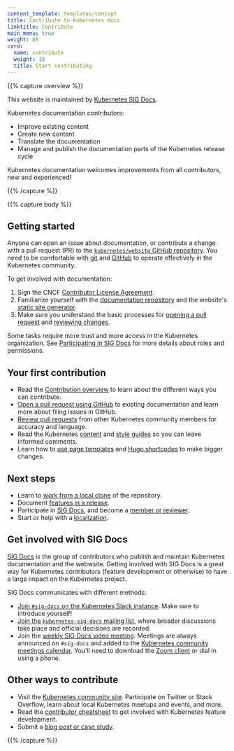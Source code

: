```yaml
---
content_template: templates/concept
title: Contribute to Kubernetes docs
linktitle: Contribute
main_menu: true
weight: 80
card:
  name: contribute
  weight: 10
  title: Start contributing
---
```


{{% capture overview %}}

This website is maintained by
[Kubernetes SIG Docs](/docs/contribute/#get-involved-with-sig-docs).

Kubernetes documentation contributors:

- Improve existing content
- Create new content
- Translate the documentation
- Manage and publish the documentation parts of the Kubernetes release cycle

Kubernetes documentation welcomes improvements from all contributors, new and
experienced!

{{% /capture %}}

{{% capture body %}}

## Getting started

Anyone can open an issue about documentation, or contribute a change with a pull
request (PR) to the
[`kubernetes/website` GitHub repository](https://github.com/kubernetes/website).
You need to be comfortable with [git](https://git-scm.com/) and
[GitHub](https://lab.github.com/) to operate effectively in the Kubernetes
community.

To get involved with documentation:

1. Sign the CNCF
   [Contributor License Agreement](https://github.com/kubernetes/community/blob/master/CLA.md).
2. Familiarize yourself with the
   [documentation repository](https://github.com/kubernetes/website) and the
   website's [static site generator](https://gohugo.io).
3. Make sure you understand the basic processes for
   [opening a pull request](/docs/contribute/new-content/open-a-pr/) and
   [reviewing changes](/docs/contribute/review/reviewing-prs/).

Some tasks require more trust and more access in the Kubernetes organization.
See [Participating in SIG Docs](/docs/contribute/participating/) for more
details about roles and permissions.

## Your first contribution

- Read the [Contribution overview](/docs/contribute/new-content/overview/) to
  learn about the different ways you can contribute.
- [Open a pull request using GitHub](/docs/contribute/new-content/new-content/#changes-using-github)
  to existing documentation and learn more about filing issues in GitHub.
- [Review pull requests](/docs/contribute/review/reviewing-prs/) from other
  Kubernetes community members for accuracy and language.
- Read the Kubernetes [content](/docs/contribute/style/content-guide/) and
  [style guides](/docs/contribute/style/style-guide/) so you can leave informed
  comments.
- Learn how to [use page templates](/docs/contribute/style/page-templates/) and
  [Hugo shortcodes](/docs/contribute/style/hugo-shortcodes/) to make bigger
  changes.

## Next steps

- Learn to
  [work from a local clone](/docs/contribute/new-content/open-a-pr/#fork-the-repo)
  of the repository.
- Document [features in a release](/docs/contribute/new-content/new-features/).
- Participate in [SIG Docs](/docs/contribute/participating/), and become a
  [member or reviewer](/docs/contribute/participating/#roles-and-responsibilities).
- Start or help with a [localization](/docs/contribute/localization/).

## Get involved with SIG Docs

[SIG Docs](/docs/contribute/participating/) is the group of contributors who
publish and maintain Kubernetes documentation and the webwsite. Getting involved
with SIG Docs is a great way for Kubernetes contributors (feature development or
otherwise) to have a large impact on the Kubernetes project.

SIG Docs communicates with different methods:

- [Join `#sig-docs` on the Kubernetes Slack instance](http://slack.k8s.io/).
  Make sure to introduce yourself!
- [Join the `kubernetes-sig-docs` mailing list](https://groups.google.com/forum/#!forum/kubernetes-sig-docs),
  where broader discussions take place and official decisions are recorded.
- Join the
  [weekly SIG Docs video meeting](https://github.com/kubernetes/community/tree/master/sig-docs).
  Meetings are always announced on `#sig-docs` and added to the
  [Kubernetes community meetings calendar](https://calendar.google.com/calendar/embed?src=cgnt364vd8s86hr2phapfjc6uk%40group.calendar.google.com&ctz=America/Los_Angeles).
  You'll need to download the [Zoom client](https://zoom.us/download) or dial in
  using a phone.

## Other ways to contribute

- Visit the [Kubernetes community site](/community/). Participate on Twitter or
  Stack Overflow, learn about local Kubernetes meetups and events, and more.
- Read the
  [contributor cheatsheet](https://github.com/kubernetes/community/tree/master/contributors/guide/contributor-cheatsheet)
  to get involved with Kubernetes feature development.
- Submit a
  [blog post or case study](/docs/contribute/new-content/blogs-case-studies/).

{{% /capture %}}
